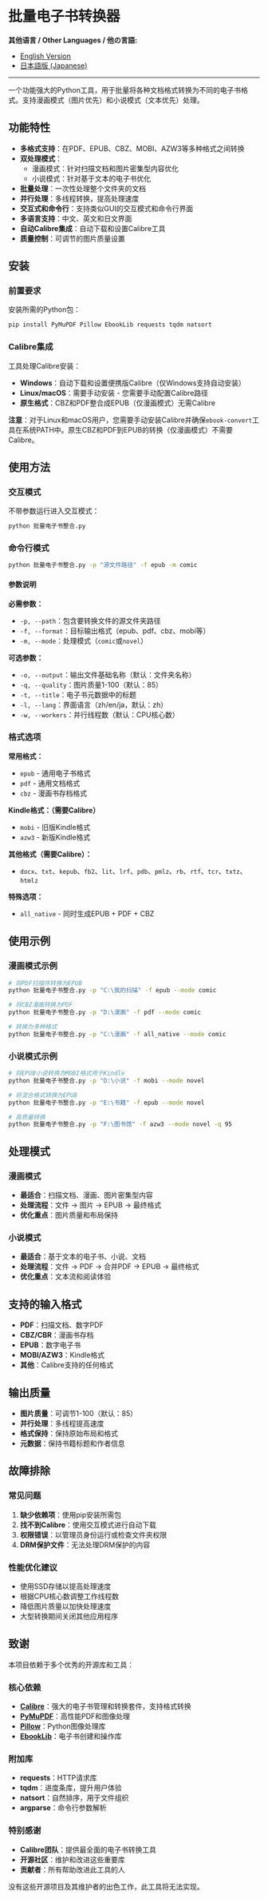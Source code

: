 # 批量电子书转换器

**其他语言 / Other Languages / 他の言語:**
- [English Version](../README.md)
- [日本語版 (Japanese)](README_日本語.md)

---

一个功能强大的Python工具，用于批量将各种文档格式转换为不同的电子书格式。支持漫画模式（图片优先）和小说模式（文本优先）处理。

## 功能特性

- **多格式支持**：在PDF、EPUB、CBZ、MOBI、AZW3等多种格式之间转换
- **双处理模式**：
  - 漫画模式：针对扫描文档和图片密集型内容优化
  - 小说模式：针对基于文本的电子书优化
- **批量处理**：一次性处理整个文件夹的文档
- **并行处理**：多线程转换，提高处理速度
- **交互式和命令行**：支持类似GUI的交互模式和命令行界面
- **多语言支持**：中文、英文和日文界面
- **自动Calibre集成**：自动下载和设置Calibre工具
- **质量控制**：可调节的图片质量设置

## 安装

### 前置要求

安装所需的Python包：

```bash
pip install PyMuPDF Pillow EbookLib requests tqdm natsort
```

### Calibre集成

工具处理Calibre安装：
- **Windows**：自动下载和设置便携版Calibre（仅Windows支持自动安装）
- **Linux/macOS**：需要手动安装 - 您需要手动配置Calibre路径
- **原生格式**：CBZ和PDF整合成EPUB（仅漫画模式）无需Calibre

**注意**：对于Linux和macOS用户，您需要手动安装Calibre并确保`ebook-convert`工具在系统PATH中。原生CBZ和PDF到EPUB的转换（仅漫画模式）不需要Calibre。

## 使用方法

### 交互模式

不带参数运行进入交互模式：

```bash
python 批量电子书整合.py
```

### 命令行模式

```bash
python 批量电子书整合.py -p "源文件路径" -f epub -m comic
```

#### 参数说明

**必需参数：**
- `-p, --path`：包含要转换文件的源文件夹路径
- `-f, --format`：目标输出格式（epub、pdf、cbz、mobi等）
- `-m, --mode`：处理模式（`comic`或`novel`）

**可选参数：**
- `-o, --output`：输出文件基础名称（默认：文件夹名称）
- `-q, --quality`：图片质量1-100（默认：85）
- `-t, --title`：电子书元数据中的标题
- `-l, --lang`：界面语言（zh/en/ja，默认：zh）
- `-w, --workers`：并行线程数（默认：CPU核心数）

### 格式选项

**常用格式：**
- `epub` - 通用电子书格式
- `pdf` - 通用文档格式
- `cbz` - 漫画书存档格式

**Kindle格式：（需要Calibre）**
- `mobi` - 旧版Kindle格式
- `azw3` - 新版Kindle格式

**其他格式（需要Calibre）：**
- `docx`、`txt`、`kepub`、`fb2`、`lit`、`lrf`、`pdb`、`pmlz`、`rb`、`rtf`、`tcr`、`txtz`、`htmlz`

**特殊选项：**
- `all_native` - 同时生成EPUB + PDF + CBZ

## 使用示例

### 漫画模式示例

```bash
# 将PDF扫描件转换为EPUB
python 批量电子书整合.py -p "C:\我的扫描" -f epub --mode comic

# 将CBZ漫画转换为PDF
python 批量电子书整合.py -p "D:\漫画" -f pdf --mode comic

# 转换为多种格式
python 批量电子书整合.py -p "C:\漫画" -f all_native --mode comic
```

### 小说模式示例

```bash
# 将EPUB小说转换为MOBI格式用于Kindle
python 批量电子书整合.py -p "D:\小说" -f mobi --mode novel

# 将混合格式转换为EPUB
python 批量电子书整合.py -p "E:\书籍" -f epub --mode novel

# 高质量转换
python 批量电子书整合.py -p "F:\图书馆" -f azw3 --mode novel -q 95
```

## 处理模式

### 漫画模式
- **最适合**：扫描文档、漫画、图片密集型内容
- **处理流程**：文件 → 图片 → EPUB → 最终格式
- **优化重点**：图片质量和布局保持

### 小说模式
- **最适合**：基于文本的电子书、小说、文档
- **处理流程**：文件 → PDF → 合并PDF → EPUB → 最终格式
- **优化重点**：文本流和阅读体验

## 支持的输入格式

- **PDF**：扫描文档、数字PDF
- **CBZ/CBR**：漫画书存档
- **EPUB**：数字电子书
- **MOBI/AZW3**：Kindle格式
- **其他**：Calibre支持的任何格式

## 输出质量

- **图片质量**：可调节1-100（默认：85）
- **并行处理**：多线程提高速度
- **格式保持**：保持原始布局和格式
- **元数据**：保持书籍标题和作者信息

## 故障排除

### 常见问题

1. **缺少依赖项**：使用pip安装所需包
2. **找不到Calibre**：使用交互模式进行自动下载
3. **权限错误**：以管理员身份运行或检查文件夹权限
4. **DRM保护文件**：无法处理DRM保护的内容

### 性能优化建议

- 使用SSD存储以提高处理速度
- 根据CPU核心数调整工作线程数
- 降低图片质量以加快处理速度
- 大型转换期间关闭其他应用程序

## 致谢

本项目依赖于多个优秀的开源库和工具：

### 核心依赖
- **[Calibre](https://calibre-ebook.com/)**：强大的电子书管理和转换套件，支持格式转换
- **[PyMuPDF](https://pymupdf.readthedocs.io/)**：高性能PDF和图像处理
- **[Pillow](https://python-pillow.org/)**：Python图像处理库
- **[EbookLib](https://github.com/aerkalov/ebooklib)**：电子书创建和操作库

### 附加库
- **requests**：HTTP请求库
- **tqdm**：进度条库，提升用户体验
- **natsort**：自然排序，用于文件组织
- **argparse**：命令行参数解析

### 特别感谢
- **Calibre团队**：提供最全面的电子书转换工具
- **开源社区**：维护和改进这些重要库
- **贡献者**：所有帮助改进此工具的人

没有这些开源项目及其维护者的出色工作，此工具将无法实现。
